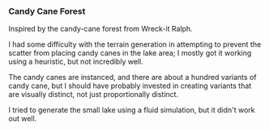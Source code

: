 ### Candy Cane Forest

Inspired by the candy-cane forest from Wreck-it Ralph.

I had some difficulty with the terrain generation in attempting to prevent the
scatter from placing candy canes in the lake area; I mostly got it working using
a heuristic, but not incredibly well.

The candy canes are instanced, and there are about a hundred variants of candy
cane, but I should have probably invested in creating variants that are visually
distinct, not just proportionally distinct.

I tried to generate the small lake using a fluid simulation, but it didn't work
out well.
